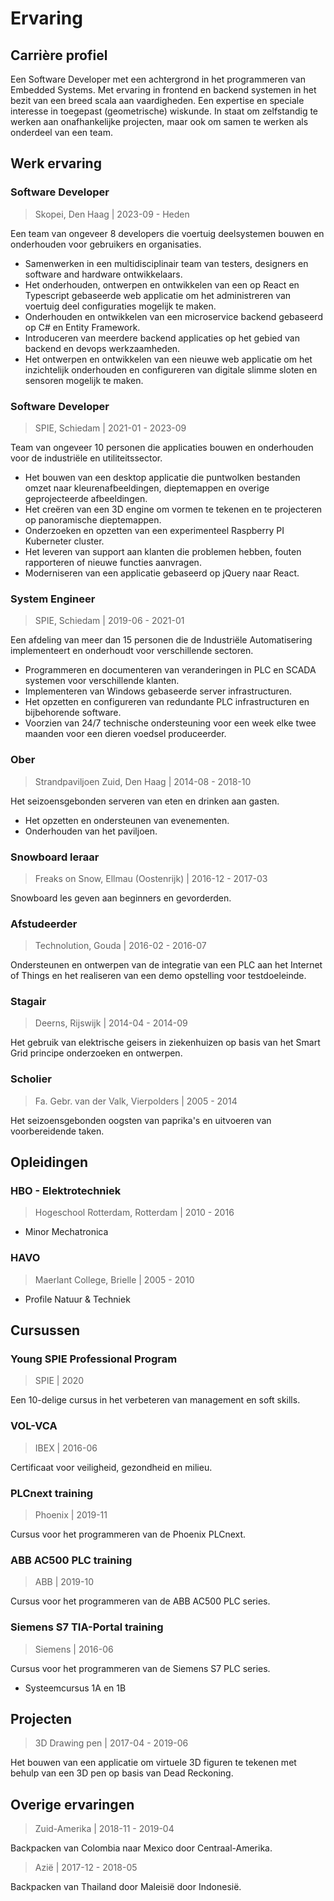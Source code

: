 <!-- ---
bla: henk
---  -->

# Ervaring

<h2 id='career-profile'>Carrière profiel</h2>

Een Software Developer met een achtergrond in het programmeren van Embedded Systems. Met ervaring in frontend en backend systemen in het bezit van een breed scala aan vaardigheden. Een expertise en speciale interesse in toegepast (geometrische) wiskunde. In staat om zelfstandig te werken aan onafhankelijke projecten, maar ook om samen te werken als onderdeel van een team.

<h2 id='working-experience'>Werk ervaring</h2>

### Software Developer

> Skopei, Den Haag | 2023-09 - Heden

Een team van ongeveer 8 developers die voertuig deelsystemen bouwen en onderhouden voor gebruikers en organisaties.
* Samenwerken in een multidisciplinair team van testers, designers en software and hardware ontwikkelaars.
* Het onderhouden, ontwerpen en ontwikkelen van een op React en Typescript gebaseerde web applicatie om het administreren van voertuig deel configuraties mogelijk te maken.
* Onderhouden en ontwikkelen van een microservice backend gebaseerd op C# en Entity Framework.
* Introduceren van meerdere backend applicaties op het gebied van backend en devops werkzaamheden.
* Het ontwerpen en ontwikkelen van een nieuwe web applicatie om het inzichtelijk onderhouden en configureren van digitale slimme sloten en sensoren mogelijk te maken.

### Software Developer

> SPIE, Schiedam | 2021-01 - 2023-09

Team van ongeveer 10 personen die applicaties bouwen en onderhouden voor de industriële en utiliteitssector. 
* Het bouwen van een desktop applicatie die puntwolken bestanden omzet naar kleurenafbeeldingen, dieptemappen en overige geprojecteerde afbeeldingen.
* Het creëren van een 3D engine om vormen te tekenen en te projecteren op panoramische dieptemappen.
* Onderzoeken en opzetten van een experimenteel Raspberry PI Kuberneter cluster.
* Het leveren van support aan klanten die problemen hebben, fouten rapporteren of nieuwe functies aanvragen.
* Moderniseren van een applicatie gebaseerd op jQuery naar React.

### System Engineer

> SPIE, Schiedam | 2019-06 - 2021-01

Een afdeling van meer dan 15 personen die de Industriële Automatisering implementeert en onderhoudt voor verschillende sectoren.
* Programmeren en documenteren van veranderingen in PLC en SCADA systemen voor verschillende klanten.
* Implementeren van Windows gebaseerde server infrastructuren.
* Het opzetten en configureren van redundante PLC infrastructuren en bijbehorende software.
* Voorzien van 24/7 technische ondersteuning voor een week elke twee maanden voor een dieren voedsel produceerder.

<Collapse>

### Ober

> Strandpaviljoen Zuid, Den Haag | 2014-08 - 2018-10

Het seizoensgebonden serveren van eten en drinken aan gasten.
* Het opzetten en ondersteunen van evenementen.
* Onderhouden van het paviljoen.

### Snowboard leraar

> Freaks on Snow, Ellmau (Oostenrijk) | 2016-12 - 2017-03

Snowboard les geven aan beginners en gevorderden.

### Afstudeerder

> Technolution, Gouda | 2016-02 - 2016-07

Ondersteunen en ontwerpen van de integratie van een PLC aan het Internet of Things en het realiseren van een demo opstelling voor testdoeleinde.

### Stagair

> Deerns, Rijswijk | 2014-04 - 2014-09

Het gebruik van elektrische geisers in ziekenhuizen op basis van het Smart Grid principe onderzoeken en ontwerpen.

### Scholier

> Fa. Gebr. van der Valk, Vierpolders | 2005 - 2014

Het seizoensgebonden oogsten van paprika's en uitvoeren van voorbereidende taken.

</Collapse>

<h2 id='education'>Opleidingen</h2>

### HBO - Elektrotechniek

> Hogeschool Rotterdam, Rotterdam | 2010 - 2016

* Minor Mechatronica

<Collapse>

### HAVO

> Maerlant College, Brielle | 2005 - 2010

* Profile Natuur & Techniek

</Collapse>

<h2 id='courses'>Cursussen</h2>

### Young SPIE Professional Program

> SPIE | 2020

Een 10-delige cursus in het verbeteren van management en soft skills.

### VOL-VCA

> IBEX | 2016-06

Certificaat voor veiligheid, gezondheid en milieu.

<Collapse>

### PLCnext training

> Phoenix | 2019-11

Cursus voor het programmeren van de Phoenix PLCnext.

### ABB AC500 PLC training

> ABB | 2019-10

Cursus voor het programmeren van de ABB AC500 PLC series.

### Siemens S7 TIA-Portal training

> Siemens | 2016-06

Cursus voor het programmeren van de Siemens S7 PLC series.

* Systeemcursus 1A en 1B

</Collapse>

<h2 id='projects'>Projecten</h2>

> 3D Drawing pen | 2017-04 - 2019-06

Het bouwen van een applicatie om virtuele 3D figuren te tekenen met behulp van een 3D pen op basis van Dead Reckoning.

<h2 id='other-experiences'>Overige ervaringen</h2>

> Zuid-Amerika | 2018-11 - 2019-04

Backpacken van Colombia naar Mexico door Centraal-Amerika.

> Azië | 2017-12 - 2018-05

Backpacken van Thailand door Maleisië door Indonesië.